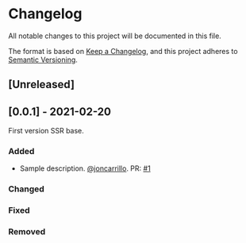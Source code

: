 # Changelog
All notable changes to this project will be documented in this file.

The format is based on [Keep a Changelog](https://keepachangelog.com/en/1.0.0/),
and this project adheres to [Semantic Versioning](https://semver.org/spec/v2.0.0.html).

## [Unreleased]
 
## [0.0.1] - 2021-02-20
 
First version SSR base.
 
### Added
- Sample description. [@joncarrillo](https://github.com/joncarrillo). PR: [#1](https://github.com/joncarrillo/isomorphic-base/pull/1)
 
### Changed
 
### Fixed

### Removed
